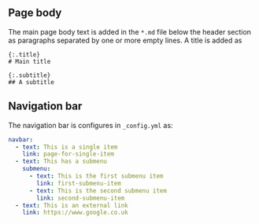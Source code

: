 ## Page body

The main page body text is added in the `*.md` file below the header section
as paragraphs separated by one or more empty lines. A title is added as

```
{:.title}
# Main title

{:.subtitle}
## A subtitle
```

## Navigation bar

The navigation bar is configures in `_config.yml` as:

```yml
navbar:
  - text: This is a single item
    link: page-for-single-item
  - text: This has a submenu
    submenu:
      - text: This is the first submenu item
        link: first-submenu-item
      - text: This is the second submenu item
        link: second-submenu-item
  - text: This is an external link
    link: https://www.google.co.uk
```
